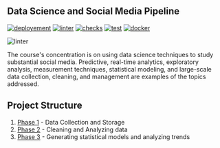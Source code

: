 ## Data Science and Social Media Pipeline

[![deployement](https://img.shields.io/badge/deployment-passing-green)]() [![linter](https://img.shields.io/badge/linter-passing-blue)]() [![checks](https://img.shields.io/badge/checks-pending-yellow)]() [![test](https://img.shields.io/badge/test%20days-120-lightgrey)]() [![docker](https://img.shields.io/badge/docker%20build-pending-orange)]()

![linter](https://github.com/hb0313/Data-Science-Pipeline-2022/actions/workflows/super-linter.yml/badge.svg)


The course's concentration is on using data science techniques to study substantial social media. Predictive, real-time analytics, exploratory analysis, measurement techniques, statistical modeling, and large-scale data collection, cleaning, and management are examples of the topics addressed.



## Project Structure

1. [Phase 1](https://github.com/hb0313/Data-Science-Pipeline-2022/blob/main/project-1-implementation-the_gladiators/Report%201-Analyzing%20Social%20Trends%20on%20Recession%20conditions.pdf) - Data Collection and Storage
2. [Phase 2](https://github.com/hb0313/Data-Science-Pipeline-2022/blob/main/project-2-implementation-the_gladiators/Report%202-%20Analyzing%20Social%20Trends%20on%20Recession%20conditions.pdf) - Cleaning and Analyzing data
3. [Phase 3](https://github.com/hb0313/Data-Science-Pipeline-2022/blob/main/project-3-implementation-the_gladiators/Report%203-%20Analyzing%20Social%20Trends%20on%20Recession%20conditions.pdf) - Generating statistical models and analyzing trends
